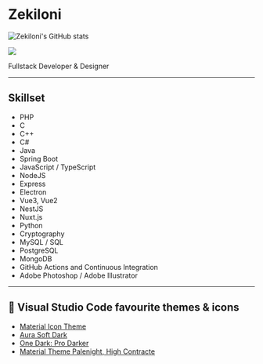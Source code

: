 # Zekiloni

![Zekiloni's GitHub stats](https://github-readme-stats.vercel.app/api?username=Zekiloni&show_icons=true&theme=onedark)

![](https://komarev.com/ghpvc/?username=Zekiloni)

Fullstack Developer & Designer

---

## **Skillset**

* PHP
* C
* C++
* C#
* Java
* Spring Boot
* JavaScript / TypeScript
* NodeJS
* Express
* Electron
* Vue3, Vue2
* NestJS
* Nuxt.js
* Python
* Cryptography
* MySQL / SQL
* PostgreSQL
* MongoDB
* GitHub Actions and Continuous Integration
* Adobe Photoshop / Adobe Illustrator

---

## 🌈 Visual Studio Code favourite themes & icons
- [Material Icon Theme](https://marketplace.visualstudio.com/items?itemName=PKief.material-icon-theme) 
- [Aura Soft Dark](https://marketplace.visualstudio.com/items?itemName=PKief.material-icon-theme) 
- [One Dark: Pro Darker](https://marketplace.visualstudio.com/items?itemName=zhuangtongfa.Material-theme)
- [Material Theme Palenight, High Contracte](https://marketplace.visualstudio.com/items?itemName=Equinusocio.vsc-community-material-theme)
